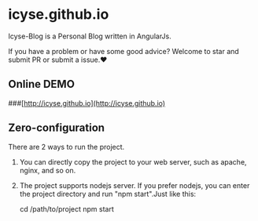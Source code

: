 # icyse.github.io
Icyse-Blog is a Personal Blog written in AngularJs.

If you have a problem or have some good advice? Welcome to star and submit PR or submit a issue.❤
## Online DEMO

###[http://icyse.github.io](http://icyse.github.io)

## Zero-configuration
There are 2 ways to run the project.

1. You can directly copy the project to your web server, such as apache, nginx, and so on.

2. The project supports nodejs server. If you prefer nodejs, you can enter the project directory and run "npm start".Just like this:

    cd /path/to/project
    npm start

